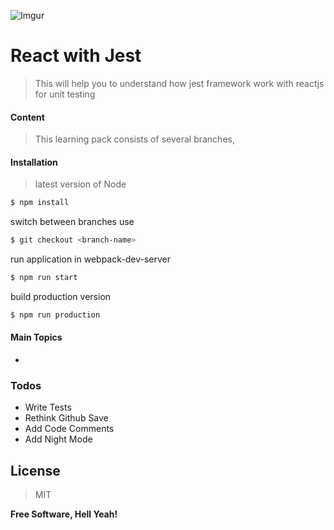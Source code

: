 ![Imgur](http://i.imgur.com/ZMJYOvz.png)
# React with Jest
> This will help you to understand how jest framework work with reactjs for unit testing

#### Content
> This learning pack consists of several branches,
  
#### Installation
> latest version of Node 

```sh
$ npm install
```
switch between branches use 
```sh
$ git checkout <branch-name>
```
run application in webpack-dev-server
```sh
$ npm run start
```
build production version
```sh
$ npm run production
```
#### Main Topics

* 

### Todos

 - Write Tests
 - Rethink Github Save
 - Add Code Comments
 - Add Night Mode
 
License
----
> MIT


**Free Software, Hell Yeah!**



